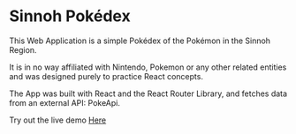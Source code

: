 # Sinnoh Pokédex

This Web Application is a simple Pokédex of the Pokémon in the Sinnoh Region.

It is in no way affiliated with Nintendo, Pokemon or any other related entities and was designed purely to practice React concepts.

The App was built with React and the React Router Library, and fetches data from an external API: PokeApi.

Try out the live demo [Here](https://mysinnohdex.netlify.app/pokedex)
